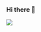 ### Hi there 👋


<img src="https://github-readme-stats.vercel.app/api?username=jennisung&include_all_commits=true&count_private=true&show_icons=true&line_height=20&title_color=7A7ADB&icon_color=2234AE&text_color=D3D3D3&bg_color=0,000000,130F40">




<!-- ![Your Username's GitHub stats](https://github-readme-stats.vercel.app/api?username=jennisung&show_icons=true&theme=dark&bg_color=000000&title_color=ffffff&text_color=ffffff&icon_color=2234AE)
 -->

